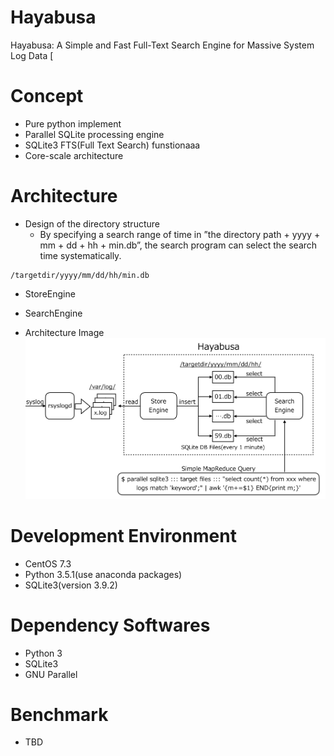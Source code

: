 # Hayabusa
Hayabusa: A Simple and Fast Full-Text Search Engine for Massive System Log Data
[
# Concept
- Pure python implement
- Parallel SQLite processing engine
- SQLite3 FTS(Full Text Search) funstionaaa
- Core-scale architecture

# Architecture
- Design of the directory structure
  - By specifying a search range of time in ”the directory path + yyyy + mm + dd + hh + min.db”, the search program can select the search time systematically.
```
/targetdir/yyyy/mm/dd/hh/min.db
```


- StoreEngine
- SearchEngine

- Architecture Image
![Hayabusa Architecture](./image/hayabusa-arch.png "hayabusa architecture image")

# Development Environment
- CentOS 7.3
- Python 3.5.1(use anaconda packages)
- SQLite3(version 3.9.2)

# Dependency Softwares
- Python 3
- SQLite3
- GNU Parallel

# Benchmark
- TBD
